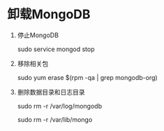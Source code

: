 # 卸载MongoDB

1. 停止MongoDB

    sudo service mongod stop

2. 移除相关包

    sudo yum erase $(rpm -qa | grep mongodb-org)

3. 删除数据目录和日志目录

    sudo rm -r /var/log/mongodb

    sudo rm -r /var/lib/mongo
